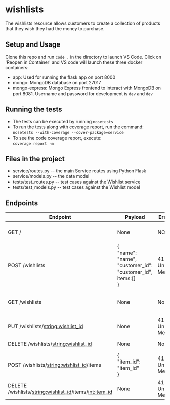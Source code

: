 # wishlists

The wishlists resource allows customers to create a collection of products that they wish they had
the money to purchase.

## Setup and Usage

Clone this repo and run `code .` in the directory to launch VS Code. Click on 'Reopen in Container' and VS code will launch these three docker containers:
- app: Used for running the flask app on port 8000
- mongo: MongoDB database on port 27017
- mongo-express: Mongo Express frontend to interact with MongoDB on port 8081. Username and password for development is `dev` and `dev`

## Running the tests

- The tests can be executed by running `nosetests`
- To run the tests along with coverage report, run the command:<br/>
   `nosetests --with-coverage --cover-package=service`
- To see the code coverage report, execute:</br> 
  `coverage report -m`

## Files in the project

* service/routes.py -- the main Service routes using Python Flask
* service/models.py -- the data model
* tests/test_routes.py -- test cases against the Wishlist service
* tests/test_models.py -- test cases against the Wishlist model  

## Endpoints

| Endpoint | Payload | Error Codes | Description |
| -------- | ----------- | ----------- | ------------ |
| GET /   |  None  |  NONE  |  The root URL of the service |
| POST /wishlists | {</br>"name": "name", "customer_id": "customer_id", items:[]</br>} | 415: Unsupported Media TYPE | Creates a new wishlist |
| GET /wishlists | None | None | Returns a list of all the wishlists |
| PUT /wishlists/<string:wishlist_id> | None | 415: Unsupported Media TYPE | Updates a wishlist |
| DELETE /wishlists/<string:wishlist_id> | None | None | Deletes a wishlist |
| POST /wishlists/<string:wishlist_id>/items | {</br>"item_id": "item_id"</br>} | 415: Unsupported Media TYPE | Add an item to the wishlist |
| DELETE /wishlists/<string:wishlist_id>/items/<int:item_id> | None | 415: Unsupported Media TYPE | Remove an item from wishlist |
